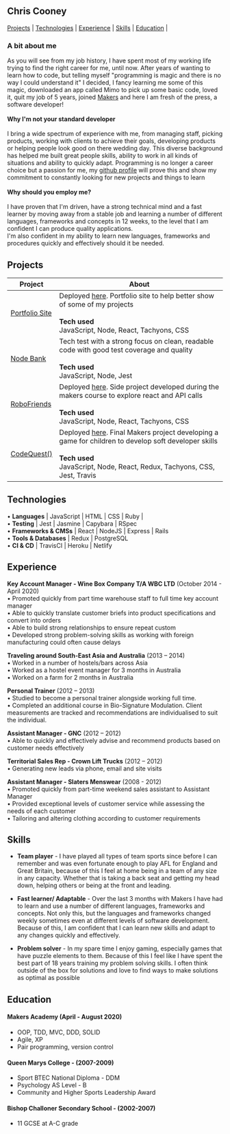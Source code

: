 ## Chris Cooney
[Projects](#projects) | [Technologies](#technologies) | [Experience](#experience) | [Skills](#skills) | [Education](#education) | 

### A bit about me
As you will see from my job history, I have spent most of my working life trying to find the right career for me, until now. After years of wanting to learn how to code, but telling myself "programming is magic and there is no way I could understand it" I decided, I fancy learning me some of this magic, downloaded an app called Mimo to pick up some basic code, loved it, quit my job of 5 years, joined [Makers](https://makers.tech/) and here I am fresh of the press, a software developer!<br/><br/>
**Why I'm not your standard developer**<br/><br/> 
I bring a wide spectrum of experience with me, from managing staff, picking products, working with clients to achieve their goals, developing products or helping people look good on there wedding day. This diverse background has helped me built great people skills, ability to work in all kinds of situations and ability to quickly adapt. Programming is no longer a career choice but a passion for me, my [github profile](https://github.com/ChrisCooney05) will prove this and show my commitment to constantly looking for new projects and things to learn<br/><br/>
**Why should you employ me?**<br/><br/> 
I have proven that I'm driven, have a strong technical mind and a fast learner by moving away from a stable job and learning a number of different languages, frameworks and concepts in 12 weeks, to the level that I am confident I can produce quality applications.<br/>
I'm also confident in my ability to learn new languages, frameworks and procedures quickly and effectively should it be needed.

## Projects

| Project | About |
|-|-|
| [Portfolio Site](https://github.com/ChrisCooney05/portfolio_site) | Deployed [here](https://chriscooney.netlify.app/). Portfolio site to help better show of some of my projects <br/><br/> **Tech used** <br/> JavaScript, Node, React, Tachyons, CSS|
| [Node Bank](https://github.com/ChrisCooney05/bank_tech_test) | Tech test with a strong focus on clean, readable code with good test coverage and quality<br/><br/> **Tech used** <br/>  JavaScript, Node, Jest |
| [RoboFriends](https://github.com/ChrisCooney05/robofriends)  | Deployed [here](https://chriscooney05.github.io/robofriends/). Side project developed during the makers course to explore react and API calls <br/><br/> **Tech used** <br/>   JavaScript, Node, React, Tachyons, CSS |
| [CodeQuest()](https://github.com/ChrisCooney05/codeQuest)    | Deployed [here](https://lets-codequest.netlify.app/). Final Makers project developing a game for children to develop soft developer skills <br/><br/> **Tech used** <br/>  JavaScript, Node, React, Redux, Tachyons, CSS, Jest, Travis |

## Technologies
•	**Languages** | JavaScript | HTML | CSS | Ruby | <br/>
•	**Testing** | Jest | Jasmine | Capybara | RSpec <br/>
•	**Frameworks & CMSs** | React | NodeJS | Express | Rails <br/>
•	**Tools & Databases** | Redux | PostgreSQL <br/>
•	**CI & CD** | TravisCI | Heroku | Netlify <br/>

## Experience

**Key Account Manager - Wine Box Company T/A WBC LTD** (October 2014 - April 2020)<br/>
•	Promoted quickly from part time warehouse staff to full time key account manager <br/>
•	Able to quickly translate customer briefs into product specifications and convert into orders<br/>
•	Able to build strong relationships to ensure repeat custom <br/>
•	Developed strong problem-solving skills as working with foreign manufacturing could often cause delays <br/>


**Traveling around South-East Asia and Australia** (2013 – 2014) <br/>
•	Worked in a number of hostels/bars across Asia <br/>
•	Worked as a hostel event manager for 3 months in Australia <br/>
•	Worked on a farm for 2 months in Australia <br/>

**Personal Trainer** (2012 – 2013)<br/>
•	Studied to become a personal trainer alongside working full time.<br/>
•	Completed an additional course in Bio-Signature Modulation. Client measurements are tracked and recommendations are individualised to suit the individual.<br/>

**Assistant Manager - GNC** (2012 – 2012)<br/>
•	Able to quickly and effectively advise and recommend products based on customer needs effectively<br/>

**Territorial Sales Rep - Crown Lift Trucks** (2012 – 2012)<br/>
•	Generating new leads via phone, email and site visits <br/>

**Assistant Manager - Slaters Menswear** (2008 - 2012)<br/>
•	Promoted quickly from part-time weekend sales assistant to Assistant Manager<br/>
•	Provided exceptional levels of customer service while assessing the needs of each customer<br/>
•	Tailoring and altering clothing according to customer requirements<br/>


## Skills

- **Team player** - I have played all types of team sports since before I can remember and was even fortunate enough to play AFL for England and Great Britain, because of this I feel at home being in a team of any size in any capacity. Whether that is taking a back seat and getting my head down, helping others or being at the front and leading. 

- **Fast learner/ Adaptable** - Over the last 3 months with Makers I have had to learn and use a number of different languages, frameworks and concepts. Not only this, but the languages and frameworks changed weekly sometimes even at different levels of software development. Because of this, I am confident that I can learn new skills and adapt to any changes quickly and effectively.

- **Problem solver** - In my spare time I enjoy gaming, especially games that have puzzle elements to them. Because of this I feel like I have spent the best part of 18 years training my problem solving skills. I often think outside of the box for solutions and love to find ways to make solutions as optimal as possible


## Education

#### Makers Academy (April - August 2020)
- OOP, TDD, MVC, DDD, SOLID
- Agile, XP
- Pair programming, version control

#### Queen Marys College - (2007-2009)
- Sport BTEC National Diploma - DDM
- Psychology AS Level         - B
- Community and Higher Sports Leadership Award

#### Bishop Challoner Secondary School - (2002-2007)
- 11 GCSE at A-C grade
